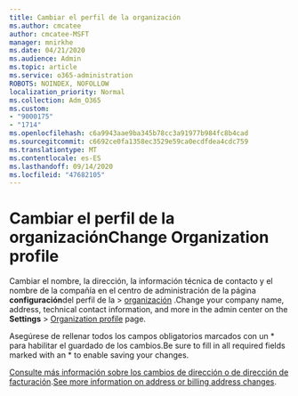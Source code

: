 ```yaml
---
title: Cambiar el perfil de la organización
ms.author: cmcatee
author: cmcatee-MSFT
manager: mnirkhe
ms.date: 04/21/2020
ms.audience: Admin
ms.topic: article
ms.service: o365-administration
ROBOTS: NOINDEX, NOFOLLOW
localization_priority: Normal
ms.collection: Adm_O365
ms.custom:
- "9000175"
- "1714"
ms.openlocfilehash: c6a9943aae9ba345b78cc3a91977b984fc8b4cad
ms.sourcegitcommit: c6692ce0fa1358ec3529e59ca0ecdfdea4cdc759
ms.translationtype: MT
ms.contentlocale: es-ES
ms.lasthandoff: 09/14/2020
ms.locfileid: "47682105"
---
```

# <a name="change-organization-profile"></a><span data-ttu-id="5f4ef-102">Cambiar el perfil de la organización</span><span class="sxs-lookup"><span data-stu-id="5f4ef-102">Change Organization profile</span></span>

<span data-ttu-id="5f4ef-103">Cambiar el nombre, la dirección, la información técnica de contacto y el nombre de la compañía en el centro de administración de la página **configuración**del perfil de la  >  [organización](https://go.microsoft.com/fwlink/p/?linkid=2067339) .</span><span class="sxs-lookup"><span data-stu-id="5f4ef-103">Change your company name, address, technical contact information, and more in the admin center on the **Settings** > [Organization profile](https://go.microsoft.com/fwlink/p/?linkid=2067339) page.</span></span>

<span data-ttu-id="5f4ef-104">Asegúrese de rellenar todos los campos obligatorios marcados con un \* para habilitar el guardado de los cambios.</span><span class="sxs-lookup"><span data-stu-id="5f4ef-104">Be sure to fill in all required fields marked with an \* to enable saving your changes.</span></span>

<span data-ttu-id="5f4ef-105">[Consulte más información sobre los cambios de dirección o de dirección de facturación](https://docs.microsoft.com/microsoft-365/admin/manage/change-address-contact-and-more).</span><span class="sxs-lookup"><span data-stu-id="5f4ef-105">[See more information on address or billing address changes](https://docs.microsoft.com/microsoft-365/admin/manage/change-address-contact-and-more).</span></span>
